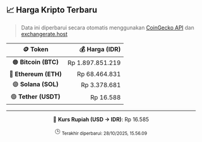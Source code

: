 

<!-- HARGA_KRIPTO -->
## 📈 Harga Kripto Terbaru

> Data ini diperbarui secara otomatis menggunakan [CoinGecko API](https://www.coingecko.com/) dan [exchangerate.host](https://exchangerate.host/)

<div align="center">

| 🪙 Token | 💰 Harga (IDR) |
|:------:|---------------:|
| 🟠 **Bitcoin (BTC)**   | Rp 1.897.851.219 |
| 🔵 **Ethereum (ETH)**  | Rp 68.464.831 |
| 🟣 **Solana (SOL)**    | Rp 3.378.681 |
| 🟢 **Tether (USDT)**   | Rp 16.588 |

---

💱 **Kurs Rupiah (USD → IDR)**: Rp 16.585

🕒 <sub>Terakhir diperbarui: 28/10/2025, 15.56.09</sub>

</div>
<!-- /HARGA_KRIPTO -->
